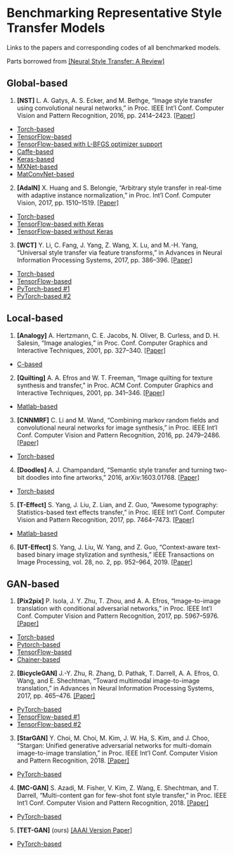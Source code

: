 # Benchmarking Representative Style Transfer Models

Links to the papers and corresponding codes of all benchmarked models.

Parts borrowed from [[Neural Style Transfer: A Review]](https://github.com/ycjing/Neural-Style-Transfer-Papers)

## Global-based

1. **[NST]** L. A. Gatys, A. S. Ecker, and M. Bethge, “Image style transfer using convolutional neural networks,” in Proc. IEEE Int’l Conf. Computer Vision and Pattern Recognition, 2016, pp. 2414–2423. [[Paper]](https://arxiv.org/pdf/1508.06576.pdf)

*   [Torch-based](https://github.com/jcjohnson/neural-style)
*   [TensorFlow-based](https://github.com/anishathalye/neural-style)
*   [TensorFlow-based with L-BFGS optimizer support](https://github.com/cysmith/neural-style-tf)
*   [Caffe-based](https://github.com/fzliu/style-transfer) 
*   [Keras-based](https://github.com/titu1994/Neural-Style-Transfer)
*   [MXNet-based](https://github.com/pavelgonchar/neural-art-mini)
*   [MatConvNet-based](https://github.com/aravindhm/neural-style-matconvnet)

2. **[AdaIN]** X. Huang and S. Belongie, “Arbitrary style transfer in real-time with adaptive instance normalization,” in Proc. Int’l Conf. Computer Vision, 2017, pp. 1510–1519. [[Paper]](https://arxiv.org/pdf/1703.06868.pdf)

*   [Torch-based](https://github.com/xunhuang1995/AdaIN-style)
*   [TensorFlow-based with Keras](https://github.com/eridgd/AdaIN-TF)
*   [TensorFlow-based without Keras](https://github.com/elleryqueenhomels/arbitrary_style_transfer)


3. **[WCT]** Y. Li, C. Fang, J. Yang, Z. Wang, X. Lu, and M.-H. Yang, “Universal style transfer via feature transforms,” in Advances in Neural Information Processing Systems, 2017, pp. 386–396. [[Paper]](https://arxiv.org/pdf/1705.08086.pdf)

*   [Torch-based](https://github.com/Yijunmaverick/UniversalStyleTransfer)
*   [TensorFlow-based](https://github.com/eridgd/WCT-TF)
*   [PyTorch-based #1](https://github.com/sunshineatnoon/PytorchWCT)
*   [PyTorch-based #2](https://github.com/pietrocarbo/deep-transfer)


## Local-based

1. **[Analogy]** A. Hertzmann, C. E. Jacobs, N. Oliver, B. Curless, and D. H. Salesin, “Image analogies,” in Proc. Conf. Computer Graphics and Interactive Techniques, 2001, pp. 327–340. [[Paper]](https://www.mrl.nyu.edu/publications/image-analogies/analogies-300dpi.pdf)

*   [C-based](https://mrl.nyu.edu/projects/image-analogies/)

2. **[Quilting]** A. A. Efros and W. T. Freeman, “Image quilting for texture synthesis and transfer,” in Proc. ACM Conf. Computer Graphics and Interactive Techniques, 2001, pp. 341–346. [[Paper]](http://graphics.cs.cmu.edu/people/efros/research/quilting/quilting.pdf)

*   [Matlab-based](https://github.com/PJunhyuk/ImageQuilting)

3. **[CNNMRF]** C. Li and M. Wand, “Combining markov random fields and convolutional neural networks for image synthesis,” in Proc. IEEE Int’l Conf. Computer Vision and Pattern Recognition, 2016, pp. 2479–2486. [[Paper]](http://www.cv-foundation.org/openaccess/content_cvpr_2016/papers/Li_Combining_Markov_Random_CVPR_2016_paper.pdf)

*   [Torch-based](https://github.com/chuanli11/CNNMRF)

4. **[Doodles]**  A. J. Champandard, “Semantic style transfer and turning two-bit doodles into fine artworks,” 2016, arXiv:1603.01768. [[Paper]](https://arxiv.org/pdf/1603.01768.pdf) 

*   [Torch-based](https://github.com/alexjc/neural-doodle)

5. **[T-Effect]** S. Yang, J. Liu, Z. Lian, and Z. Guo, “Awesome typography: Statistics-based text effects transfer,” in Proc. IEEE Int’l Conf. Computer Vision and Pattern Recognition, 2017, pp. 7464–7473. [[Paper]](https://arxiv.org/abs/1611.09026)

*   [Matlab-based](https://github.com/williamyang1991/Text-Effects-Transfer)

6. **[UT-Effect]** S. Yang, J. Liu, W. Yang, and Z. Guo, “Context-aware text-based binary image stylization and synthesis,” IEEE Transactions on Image Processing, vol. 28, no. 2, pp. 952–964, 2019. [[Paper]](https://arxiv.org/pdf/1810.03767.pdf)


## GAN-based

1. **[Pix2pix]** P. Isola, J. Y. Zhu, T. Zhou, and A. A. Efros, “Image-to-image translation with conditional adversarial networks,” in Proc. IEEE Int’l Conf. Computer Vision and Pattern Recognition, 2017, pp. 5967–5976. [[Paper]](https://arxiv.org/pdf/1611.07004.pdf)

*   [Torch-based](https://github.com/phillipi/pix2pix)
*   [Pytorch-based](https://github.com/junyanz/pytorch-CycleGAN-and-pix2pix)
*   [TensorFlow-based](https://github.com/yenchenlin/pix2pix-tensorflow)
*   [Chainer-based](https://github.com/yenchenlin/pix2pix-tensorflow)

2. **[BicycleGAN]** J.-Y. Zhu, R. Zhang, D. Pathak, T. Darrell, A. A. Efros, O. Wang, and E. Shechtman, “Toward multimodal image-to-image translation,” in Advances in Neural Information Processing Systems, 2017, pp. 465–476. [[Paper]](https://arxiv.org/pdf/1711.11586.pdf)

*   [PyTorch-based](https://github.com/junyanz/BicycleGAN)
*   [TensorFlow-based #1](https://github.com/gitlimlab/BicycleGAN-Tensorflow)
*   [TensorFlow-based #2](https://github.com/kvmanohar22/img2imgGAN)

3. **[StarGAN]** Y. Choi, M. Choi, M. Kim, J. W. Ha, S. Kim, and J. Choo, “Stargan: Unified generative adversarial networks for multi-domain image-to-image translation,” in Proc. IEEE Int’l Conf. Computer Vision and Pattern Recognition, 2018. [[Paper]](https://arxiv.org/pdf/1711.09020.pdf)

*   [PyTorch-based](https://github.com/yunjey/StarGAN)

4. **[MC-GAN]** S. Azadi, M. Fisher, V. Kim, Z. Wang, E. Shechtman, and T. Darrell, “Multi-content gan for few-shot font style transfer,” in Proc. IEEE Int’l Conf. Computer Vision and Pattern Recognition, 2018. [[Paper]](https://arxiv.org/pdf/1712.00516.pdf)

*   [PyTorch-based](https://github.com/azadis/MC-GAN)

5. **[TET-GAN]** (ours) [[AAAI Version Paper]](https://arxiv.org/pdf/1812.06384.pdf)

*   [PyTorch-based](https://github.com/williamyang1991/TET-GAN)
